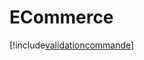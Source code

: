 # ECommerce

[!include[validationcommande](ecommerce.validationcommande.autogen.md)]




























































































































